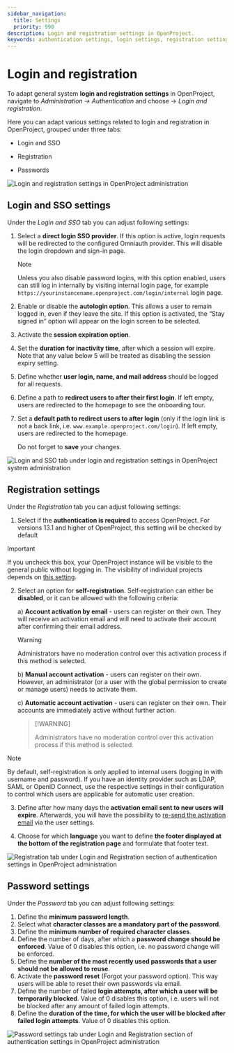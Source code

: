 ```yaml
---
sidebar_navigation:
  title: Settings
  priority: 990
description: Login and registration settings in OpenProject.
keywords: authentication settings, login settings, registration settings, OpenProject login, login, registration
---
```

# Login and registration

To adapt general system **login and registration settings** in OpenProject, navigate to *Administration -> Authentication* and choose -> *Login and registration*.

Here you can adapt various settings related to login and registration in OpenProject, grouped under three tabs: 

- Login and SSO

- Registration 

- Passwords

![Login and registration settings in OpenProject administration](openproject_system_admin_guide_authentication_settings_login_and_registration.png)

## Login and SSO settings

Under the *Login and SSO* tab you can adjust following settings: 

1. Select a **direct login SSO provider**. If this option is active, login requests will be redirected to the configured Omniauth provider. This will disable the login dropdown and sign-in page. 

   > [!NOTE]
   >
   > Unless you also disable password logins, with this option enabled, users can still log in internally by visiting internal login page, for example `https://yourinstancename.openproject.com/login/internal` login page.

2. Enable or disable the **autologin option**. This allows a user to remain logged in, even if they leave the site. If this option is activated, the “Stay signed in” option will appear on the login screen to be selected.

3. Activate the **session expiration option**. 

4. Set the **duration for inactivity time**, after which a session will expire. Note that any value below 5 will be treated as disabling the session expiry setting.

5. Define whether **user login, name, and mail address** should be logged for all requests.

6. Define a path to **redirect users to after their first login**. If left empty, users are redirected to the homepage to see the onboarding tour.

7. Set a **default path to redirect users to after login** (only if the login link is not a back link, i.e. `www.example.openproject.com/login`). If left empty, users are redirected to the homepage.

   Do not forget to **save** your changes.

![Login and SSO tab under login and registration settings in OpenProject system administration](openproject_system_admin_guide_authentication_settings_login_sso_tab.png)

## Registration settings

Under the *Registration* tab you can adjust following settings: 

1. Select if the **authentication is required** to access OpenProject. For versions 13.1 and higher of OpenProject, this setting will be checked by default

> [!IMPORTANT]
> If you uncheck this box, your OpenProject instance will be visible to the general public without logging in. The visibility of individual projects depends on [this setting](../../../user-guide/projects/#set-a-project-to-public).

2. Select an option for **self-registration**. Self-registration can either be **disabled**, or it can be allowed with the following criteria:

   a) **Account activation by email** - users can register on their own. They will receive an activation email and will need to activate their account after confirming  their email address. 

   > [!WARNING]
   >
   > Administrators have no moderation control over this  activation process if this method is selected.
   
   b) **Manual account activation** - users can register on their own. However, an administrator (or a user with the global permission to create or manage  users) needs to activate them.
   
   c) **Automatic account activation** - users can register on their own. Their accounts are immediately active  without further action. 
   
   >  [!WARNING]
   >
   > Administrators have no moderation control over this  activation process if this method is selected.

> [!NOTE]
> By default, self-registration is only applied to internal users (logging in with username and password). If you have an identity provider such as LDAP, SAML or OpenID Connect, use the respective settings in their configuration to control which users are applicable for automatic user creation.

3. Define after how many days the **activation email sent to new users will expire**. Afterwards, you will have the possibility to [re-send the activation email](../../users-permissions/users/#resend-user-invitation-via-email) via the user settings.

3. Choose for which **language** you want to define **the footer displayed at the bottom of the registration page** and formulate that footer text.


![Registration tab under Login and Registration section of authentication settings in OpenProject administration](openproject_system_admin_guide_authentication_settings_registration_tab.png)

## Password settings

Under the *Password* tab you can adjust following settings: 

1. Define the **minimum password length**.
2. Select what **character classes are a mandatory part of the password**.
3. Define the **minimum number of required character classes**.
4. Define the number of days, after which a **password change should be enforced**. Value of 0 disables this option, i.e. no password change will be enforced.
5. Define the **number of the most recently used passwords that a user should not be allowed to reuse**.
6. Activate the **password reset** (Forgot your password option). This way users will be able to reset their own passwords via email.
7. Define the number of failed **login attempts, after which a user will be temporarily blocked**. Value of 0 disables this option, i.e. users will not be blocked after any amount of failed login attempts.
8. Define the **duration of the time, for which the user will be blocked after failed login attempts**. Value of 0 disables this option.

![Password settings tab under Login and Registration section of authentication settings in OpenProject administration](openproject_system_admin_guide_authentication_settings_password_tab.png)

